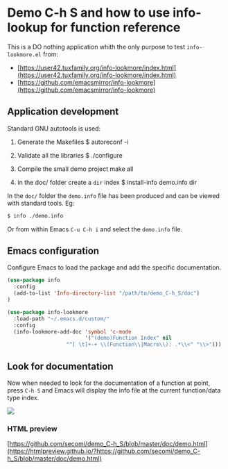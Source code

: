 # Demo C-h S and how to use info-lookup for function reference

This is a DO nothing application whith the only purpose to test `info-lookmore.el` from:

- [https://user42.tuxfamily.org/info-lookmore/index.html](https://user42.tuxfamily.org/info-lookmore/index.html)
- [https://github.com/emacsmirror/info-lookmore](https://github.com/emacsmirror/info-lookmore)

## Application development 

Standard GNU autotools is used:
1. Generate the Makefiles
       $ autoreconf -i

1. Validate all the libraries
       $ ./configure

1. Compile the small demo project
       make all

1. in the doc/ folder create a `dir` index
        $ install-info demo.info dir

In the `doc/` folder the `demo.info` file has been produced and can be viewed with standard tools. Eg:
```sh
$ info ./demo.info
```
Or from within Emacs `C-u C-h i` and select the `demo.info` file. 

## Emacs configuration
Configure Emacs to load the package and add the specific documentation.

```lisp
(use-package info
  :config
  (add-to-list 'Info-directory-list "/path/to/demo_C-h_S/doc")
)

(use-package info-lookmore
  :load-path "~/.emacs.d/custom/"
  :config
  (info-lookmore-add-doc 'symbol 'c-mode
                         '("(demo)Function Index" nil
		           "^[ \t]+-+ \\(Function\\|Macro\\): .*\\<" "\\>")))
```

## Look for documentation

Now when needed to look for the documentation of a function at point,
press `C-h S` and Emacs will display the info file at the current
function/data type index.

![](https://github.com/secomi/demo_C-h_S/tree/master/doc/screencast.gif)


### HTML preview

[https://github.com/secomi/demo_C-h_S/blob/master/doc/demo.html](https://htmlpreview.github.io/?https://github.com/secomi/demo_C-h_S/blob/master/doc/demo.html)
